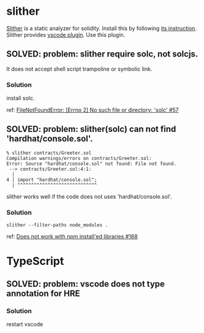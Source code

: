 # slither

[Slither](https://github.com/crytic/slither) is a static analyzer for solidity.
Install this by following [its instruction](https://github.com/crytic/slither#how-to-install).
Slither provides [vscode plugin](https://marketplace.visualstudio.com/items?itemName=trailofbits.slither-vscode).
Use this plugin.

## SOLVED: problem: slither require solc, not solcjs.

It does not accept shell script trampoline or symbolic link.

### Solution

install solc.

ref: [FileNotFoundError: [Errno 2] No such file or directory: 'solc' #57](https://github.com/crytic/slither/issues/57)

## SOLVED: problem: slither(solc) can not find 'hardhat/console.sol'.

```
% slither contracts/Greeter.sol
Compilation warnings/errors on contracts/Greeter.sol:
Error: Source "hardhat/console.sol" not found: File not found.
 --> contracts/Greeter.sol:4:1:
  |
4 | import "hardhat/console.sol";
  | ^^^^^^^^^^^^^^^^^^^^^^^^^^^^^

```

slither works well if the code does not uses 'hardhat/console.sol'.

### Solution

```
slither --filter-paths node_modules .
```

ref: [Does not work with npm install'ed libraries #168](https://github.com/crytic/slither/issues/168)

# TypeScript

## SOLVED: problem: vscode does not type annotation for HRE

### Solution

restart vscode
